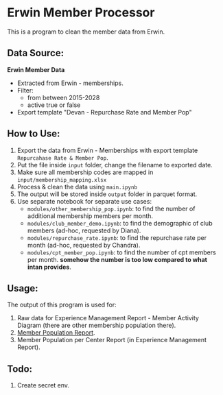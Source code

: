 # Erwin Member Processor

This is a program to clean the member data from Erwin.

## Data Source:

**Erwin Member Data**

- Extracted from Erwin - memberships.
- Filter:
  - from between 2015-2028
  - active true or false
- Export template "Devan - Repurchase Rate and Member Pop"

## How to Use:

1. Export the data from Erwin - Memberships with export template `Repurcahase Rate & Member Pop`.
2. Put the file inside `input` folder, change the filename to exported date.
3. Make sure all membership codes are mapped in `input/membership_mapping.xlsx`
4. Process & clean the data using `main.ipynb`
5. The output will be stored inside `output` folder in parquet format.
6. Use separate notebook for separate use cases:
   - `modules/other_membership_pop.ipynb`: to find the number of additional membership members per month.
   - `modules/club_member_demo.ipynb`: to find the demographic of club members (ad-hoc, requested by Diana).
   - `modules/repurchase_rate.ipynb`: to find the repurchase rate per month (ad-hoc, requested by Chandra).
   - `modules/cpt_member_pop.ipynb`: to find the number of cpt members per month. **somehow the number is too low compared to what intan provides**.

## Usage:

The output of this program is used for:

1. Raw data for Experience Management Report - Member Activity Diagram (there are other membership population there).
2. [Member Population Report](https://docs.google.com/spreadsheets/d/1oIq_27yHAZ8WB5F3cKg-tfoBpT7woDqh/edit#gid=1001742099).
3. Member Population per Center Report (in Experience Management Report).

## Todo:

1. Create secret env.
